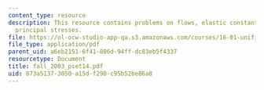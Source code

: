 ```yaml
---
content_type: resource
description: This resource contains problems on flows, elastic constants and in-plane
  principal stresses.
file: https://ol-ocw-studio-app-qa.s3.amazonaws.com/courses/16-01-unified-engineering-i-ii-iii-iv-fall-2005-spring-2006/873a51373050a15df290c95b52be86a8_fall_2003_pset14.pdf
file_type: application/pdf
parent_uid: a6eb2151-6f41-806d-94ff-dc83eb5f4337
resourcetype: Document
title: fall_2003_pset14.pdf
uid: 873a5137-3050-a15d-f290-c95b52be86a8
---
```

